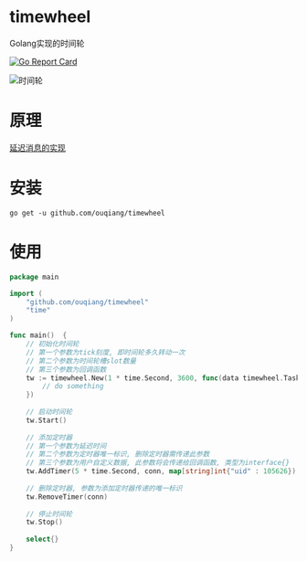 # timewheel
Golang实现的时间轮

[![Go Report Card](https://goreportcard.com/badge/github.com/ouqiang/timewheel)](https://goreportcard.com/report/github.com/ouqiang/timewheel)

![时间轮](https://raw.githubusercontent.com/ouqiang/timewheel/master/timewheel.jpg)

# 原理
[延迟消息的实现](http://www.10tiao.com/html/249/201703/2651959961/1.html)

# 安装

```shell
go get -u github.com/ouqiang/timewheel
```

# 使用

```go
package main

import (
    "github.com/ouqiang/timewheel"
    "time"
)

func main()  {
    // 初始化时间轮
    // 第一个参数为tick刻度, 即时间轮多久转动一次
    // 第二个参数为时间轮槽slot数量
    // 第三个参数为回调函数
    tw := timewheel.New(1 * time.Second, 3600, func(data timewheel.TaskData) {
        // do something
    })
    
    // 启动时间轮
    tw.Start()
    
    // 添加定时器 
    // 第一个参数为延迟时间
    // 第二个参数为定时器唯一标识, 删除定时器需传递此参数
    // 第三个参数为用户自定义数据, 此参数将会传递给回调函数, 类型为interface{}
    tw.AddTimer(5 * time.Second, conn, map[string]int{"uid" : 105626})
    
    // 删除定时器, 参数为添加定时器传递的唯一标识
    tw.RemoveTimer(conn)
    
    // 停止时间轮
    tw.Stop()
    
    select{}
}
```

